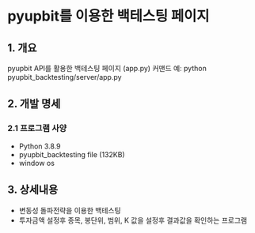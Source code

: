 # pyupbit를 이용한 백테스팅 페이지 

## 1. 개요
pyupbit API를 활용한 백테스팅 페이지 (app.py)
커맨드 예: python pyupbit_backtesting/server/app.py

## 2. 개발 명세
### 2.1 프로그램 사양
- Python 3.8.9
- pyupbit_backtesting file (132KB)
- window os

## 3. 상세내용
- 변동성 돌파전략을 이용한 백테스팅
- 투자금액 설정후 종목, 봉단위, 범위, K 값을 설정후 결과값을 확인하는 프로그램
